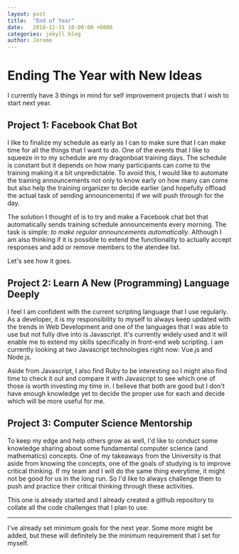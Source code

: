 ```yaml
---
layout: post
title:  "End of Year"
date:   2018-12-31 10:00:00 +0800
categories: jekyll blog
author: Jerome
---
```


# Ending The Year with New Ideas

I currently have 3 things in mind for self improvement projects that I wish to start next year. 

## Project 1: Facebook Chat Bot

I like to finalize my schedule as early as I can to make sure that I can make time for all the things that I want to do. One of the events that I like to squeeze in to my schedule are my dragonboat training days. The schedule is constant but it depends on how many participants can come to the training making it a bit unpredictable. To avoid this, I would like to automate the training announcements not only to know early on how many can come but also help the training organizer to decide earlier (and hopefully offload the actual task of sending announcements) if we will push through for the day.

The solution I thought of is to try and make a Facebook chat bot that automatically sends training schedule announcements every morning. The task is simple: *to make regular announcements automatically*. Although I am also thinking if it is possible to extend the functionality to actually accept responses and add or remove members to the atendee list. 

Let's see how it goes.

## Project 2: Learn A New (Programming) Language Deeply

I feel I am confident with the current scripting language that I use regularly. As a developer, it is my responsibility to myself to always keep updated with the trends in Web Development and one of the languages that I was able to use but not fully dive into is Javascript. It's currently widely used and it will enable me to extend my skills specifically in front-end web scripting. I am currently looking at two Javascript technologies right now: Vue.js and Node.js.

Aside from Javascript, I also find Ruby to be interesting so I might also find time to check it out and compare it with Javascript to see which one of those is worth investing my time in. I believe that both are good but I don't have enough knowledge yet to decide the proper use for each and decide which will be more useful for me.

## Project 3: Computer Science Mentorship

To keep my edge and help others grow as well, I'd like to conduct some knowledge sharing about some fundamental computer science (and mathematics) concepts. One of my takeaways from the University is that aside from knowing the concepts, one of the goals of studying is to improve critical thinking. If my team and I will do the same thing everytime, it might not be good for us in the long run. So I'd like to always challenge them to push and practice their critical thinking through these activities. 

This one is already started and I already created a github repository to collate all the code challenges that I plan to use. 

---

I've already set minimum goals for the next year. Some more might be added, but these will definitely be the minimum requirement that I set for myself. 